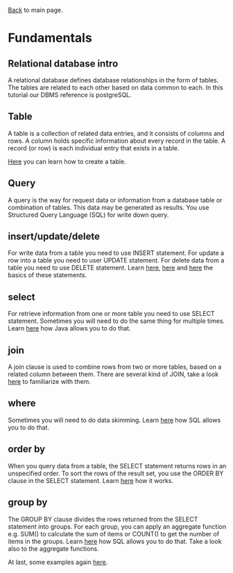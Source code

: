 [Back](../README.md) to main page.

# Fundamentals

## Relational database intro

A relational database defines database relationships in the form of tables. 
The tables are related to each other based on data common to each.
In this tutorial our DBMS reference is postgreSQL.

## Table

A table is a collection of related data entries, and it consists of columns and rows.
A column holds specific information about every record in the table.
A record (or row) is each individual entry that exists in a table.

[Here](https://www.postgresqltutorial.com/postgresql-tutorial/postgresql-create-table/) you can learn how to create a table.

## Query

A query is the way for request data or information from a database table or combination of tables. 
This data may be generated as results.
You use Structured Query Language (SQL) for write down query.

## insert/update/delete

For write data from a table you need to use INSERT statement.
For update a row into a table you need to user UPDATE statement.
For delete data from a table you need to use DELETE statement.
Learn [here](https://www.postgresqltutorial.com/postgresql-tutorial/postgresql-insert/), [here](https://www.postgresqltutorial.com/postgresql-tutorial/postgresql-update/) and [here](https://www.postgresqltutorial.com/postgresql-tutorial/postgresql-delete/) the basics of these statements.

## select

For retrieve information from one or more table you need to use SELECT statement.
Sometimes you will need to do the same thing for multiple times.
Learn [here](https://www.postgresqltutorial.com/postgresql-tutorial/postgresql-select/) how Java allows you to do that.

## join

A join clause is used to combine rows from two or more tables, based on a related column between them.
There are several kind of JOIN, take a look [here](https://www.postgresqltutorial.com/postgresql-tutorial/postgresql-joins/) to familiarize with them.

## where

Sometimes you will need to do data skimming.
Learn [here](https://www.postgresqltutorial.com/postgresql-tutorial/postgresql-where/) how SQL allows you to do that.

## order by

When you query data from a table, the SELECT statement returns rows in an unspecified order. To sort the rows of the result set, you use the ORDER BY clause in the SELECT statement.
Learn [here](https://www.postgresqltutorial.com/postgresql-tutorial/postgresql-order-by/) how it works.

## group by

The GROUP BY clause divides the rows returned from the SELECT statement into groups. For each group, you can apply an aggregate function e.g. SUM() to calculate the sum of items or COUNT() to get the number of items in the groups.
Learn [here](https://www.postgresqltutorial.com/postgresql-tutorial/postgresql-group-by/) how SQL allows you to do that.
Take a look also to the aggregate functions.

At last, some examples again [here](src/main/java/it/bitrock/academy/Loops.java).
